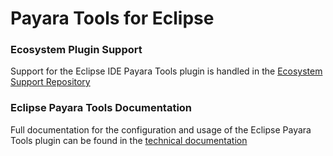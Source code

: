 # Payara Tools for Eclipse

### Ecosystem Plugin Support
Support for the Eclipse IDE Payara Tools plugin is handled in the [Ecosystem Support Repository](https://github.com/payara/ecosystem-support)

### Eclipse Payara Tools Documentation
Full documentation for the configuration and usage of the Eclipse Payara Tools plugin can be found in the [technical documentation](https://docs.payara.fish/community/docs/Technical%20Documentation/Ecosystem/IDE%20Integration/Eclipse%20Plugin/Overview.html)